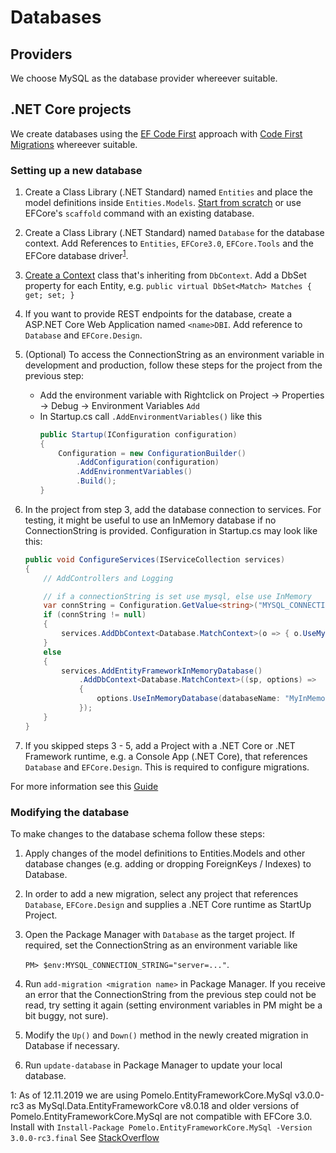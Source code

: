 # Databases

## Providers
We choose MySQL as the database provider whereever suitable.

## .NET Core projects 

We create databases using the [EF Code First][EFCF] approach with [Code First Migrations][CFM] whereever suitable.

### Setting up a new database
1. Create a Class Library (.NET Standard) named `Entities` and place the model definitions inside `Entities.Models`. [Start from scratch][EFCF] or use EFCore's `scaffold` command with an existing database.

2. Create a Class Library (.NET Standard) named `Database` for the database context. 
Add References to `Entities`, `EFCore3.0`, `EFCore.Tools` and the EFCore database driver<sup>[1](#pomeloFootnote)</sup>.

3. [Create a Context][EFCFCC] class that's inheriting from `DbContext`. 
Add a DbSet property for each Entity, e.g. `public virtual DbSet<Match> Matches { get; set; }`

4. If you want to provide REST endpoints for the database, create a ASP.NET Core Web Application named `<name>DBI`. Add reference to `Database` and `EFCore.Design`.

5. (Optional) To access the ConnectionString as an environment variable in development and production, follow these steps for the project from the previous step:
    - Add the environment variable with Rightclick on Project -> Properties -> Debug -> Environment Variables `Add`
    - In Startup.cs call `.AddEnvironmentVariables()` like this
        ```csharp
        public Startup(IConfiguration configuration)
        {
            Configuration = new ConfigurationBuilder()
                .AddConfiguration(configuration)
                .AddEnvironmentVariables()
                .Build();
        }
        ```

6. In the project from step 3, add the database connection to services. For testing, it might be useful to use an InMemory database if no ConnectionString is provided. Configuration in Startup.cs may look like this:
    ```csharp
    public void ConfigureServices(IServiceCollection services)
    {
        // AddControllers and Logging

        // if a connectionString is set use mysql, else use InMemory
        var connString = Configuration.GetValue<string>("MYSQL_CONNECTION_STRING");
        if (connString != null)
        {
            services.AddDbContext<Database.MatchContext>(o => { o.UseMySql(connString); });
        }
        else
        {
            services.AddEntityFrameworkInMemoryDatabase()
                .AddDbContext<Database.MatchContext>((sp, options) =>
                {
                    options.UseInMemoryDatabase(databaseName: "MyInMemoryDatabase").UseInternalServiceProvider(sp);
                });
        }
    }
    ``` 

6. If you skipped steps 3 - 5, add a Project with a .NET Core or .NET Framework runtime, e.g. a Console App (.NET Core), that references `Database` and `EFCore.Design`. This is required to configure migrations.


For more information see this [Guide](https://garywoodfine.com/using-ef-core-in-a-separate-class-library-project/)

### Modifying the database
To make changes to the database schema follow these steps:
1. Apply changes of the model definitions to Entities.Models and other database changes (e.g. adding or dropping ForeignKeys / Indexes) to Database.
2. In order to add a new migration, select any project that references `Database`, `EFCore.Design` and supplies a .NET Core runtime as StartUp Project.
3. Open the Package Manager with `Database` as the target project. If required, set the ConnectionString as an environment variable like 

    `PM> $env:MYSQL_CONNECTION_STRING="server=..."`. 

4. Run `add-migration <migration name>` in Package Manager. If you receive an error that the ConnectionString from the previous step could not be read, try setting it again (setting environment variables in PM might be a bit buggy, not sure).
5. Modify the `Up()` and `Down()` method in the newly created migration in Database if necessary.
6. Run `update-database` in Package Manager to update your local database.




[EFCF]: https://docs.microsoft.com/en-us/ef/ef6/modeling/code-first/workflows/new-database
[CFM]: https://docs.microsoft.com/en-us/ef/ef6/modeling/code-first/migrations/
[EFCFCC]: https://docs.microsoft.com/en-us/ef/ef6/modeling/code-first/workflows/new-database#3-create-a-context
<a name="pomeloFootnote">1</a>: 
As of 12.11.2019 we are using Pomelo.EntityFrameworkCore.MySql v3.0.0-rc3 as MySql.Data.EntityFrameworkCore v8.0.18 and older versions of Pomelo.EntityFrameworkCore.MySql are not compatible with EFCore 3.0.
Install with `Install-Package Pomelo.EntityFrameworkCore.MySql -Version 3.0.0-rc3.final`
See [StackOverflow](https://stackoverflow.com/questions/57836886/configure-mysql-with-efcore-3-0)
